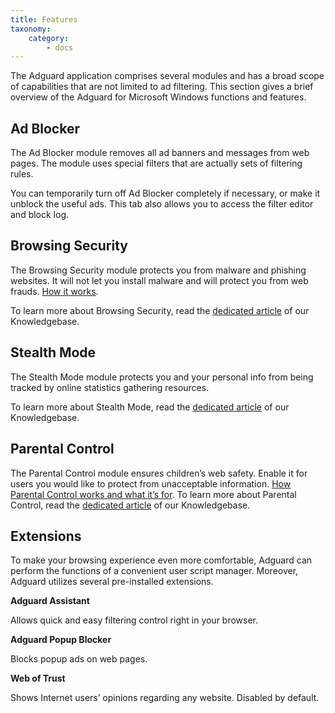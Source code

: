 ```yaml
---
title: Features
taxonomy:
    category:
        - docs
---
```


The Adguard application comprises several modules and has a broad scope of capabilities that are not limited to ad filtering. This section gives a brief overview of the Adguard for Microsoft Windows functions and features.

## Ad Blocker

The Ad Blocker module removes all ad banners and messages from web pages. The module uses special filters that are actually sets of filtering rules.

You can temporarily turn off Ad Blocker completely if necessary, or make it unblock the useful ads. This tab also allows you to access the filter editor and block log.

## Browsing Security
 
The Browsing Security module protects you from malware and phishing websites. It will not let you install malware and will protect you from web frauds. [How it works](https://adguard.com/en/how-malware-blocked.html).
 
To learn more about Browsing Security, read the [dedicated article](http://kb.adguard.com/en/windows/features/browsing-security) of our Knowledgebase.

## Stealth Mode

The Stealth Mode module protects you and your personal info from being tracked by online statistics gathering resources.

To learn more about Stealth Mode, read the [dedicated article](http://kb.adguard.com/en/windows/features/stealth-mode) of our Knowledgebase.

## Parental Control

The Parental Control module ensures children’s web safety. Enable it for users you would like to protect from unacceptable information. [How Parental Control works and what it’s for](https://adguard.com/en/adguard-parental-control.html). To learn more about Parental Control, read the [dedicated article](http://testkb.adguard.com/en/windows/features/parental-control) of our Knowledgebase.

## Extensions
To make your browsing experience even more comfortable, Adguard can perform the functions of a convenient user script manager. Moreover, Adguard utilizes several pre-installed extensions.

**Adguard Assistant**

Allows quick and easy filtering control right in your browser.

**Adguard Popup Blocker**

Blocks popup ads on web pages.

**Web of Trust**

Shows Internet users’ opinions regarding any website. Disabled by default.

